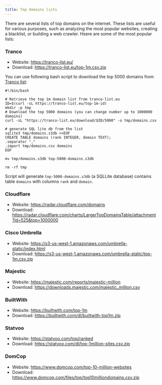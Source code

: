 ```yaml
---
title: Top domains lists
---
```


There are several lists of top domains on the internet. These lists are useful for various purposes,
such as analyzing the most popular websites, creating a blacklist, or building a web crawler.
Hsere are some of the most popular lists:

### Tranco

- Website: https://tranco-list.eu/
- Download: https://tranco-list.eu/top-1m.csv.zip

You can use following bash script to download the top 5000 domains from [Tranco list](https://tranco-list.eu/):

```shell
#!/bin/bash

# Retrieve the top 1m domain list from tranco-list.eu
ID=$(curl -sL https://tranco-list.eu/top-1m-id)
mkdir -p tmp
# Download the top 5000 domains (you can change number up to 1000000 domains)
curl -sL "https://tranco-list.eu/download/$ID/5000" -o tmp/domains.csv

# generate SQL lite db from the list
sqlite3 tmp/domains.s3db <<EOF
CREATE TABLE domains (rank INTEGER, domain TEXT);
.separator ","
.import tmp/domains.csv domains
EOF

mv tmp/domains.s3db top-5000-domains.s3db

rm -rf tmp
```

Script will generate `top-5000-domains.s3db` (a SQLLite database) contains table
`domains` with columns `rank` and `domain`.

### Cloudflare

- Website: https://radar.cloudflare.com/domains
- Download: https://radar.cloudflare.com/charts/LargerTopDomainsTable/attachment?id=525&top=1000000

### Cisco Umbrella

- Website: https://s3-us-west-1.amazonaws.com/umbrella-static/index.html
- Download: https://s3-us-west-1.amazonaws.com/umbrella-static/top-1m.csv.zip

### Majestic

- Website: https://majestic.com/reports/majestic-million
- Download: https://downloads.majestic.com/majestic_million.csv

### BuiltWith

- Website: https://builtwith.com/top-1m
- Download: https://builtwith.com/dl/builtwith-top1m.zip

### Statvoo

- Website: https://statvoo.com/top/ranked
- Download: https://statvoo.com/dl/top-1million-sites.csv.zip

### DomCop

- Website: https://www.domcop.com/top-10-million-websites
- Download: https://www.domcop.com/files/top/top10milliondomains.csv.zip
